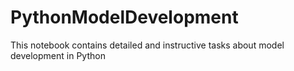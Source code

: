 # PythonModelDevelopment
This notebook contains detailed and instructive tasks about model development in Python
